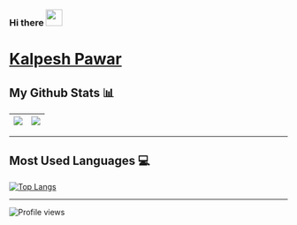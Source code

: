 ### Hi there <img src="https://raw.githubusercontent.com/MartinHeinz/MartinHeinz/master/wave.gif" width="30px">
# [Kalpesh Pawar](https://akash1362000.github.io/)

<!--
**kalpesh521/kalpesh521** is a ✨ _special_ ✨ repository because its `README.md` (this file) appears on your GitHub profile.

Here are some ideas to get you started:

- 🔭 I’m currently working on ...
- 🌱 I’m currently learning ...
- 👯 I’m looking to collaborate on ...
- 🤔 I’m looking for help with ...
- 💬 Ask me about ...
- 📫 How to reach me: ...
- 😄 Pronouns: ...
- ⚡ Fun fact: ...
-->

 
  
## My Github Stats 📊
|<img src="https://github-readme-stats.vercel.app/api?username=kalpesh521&&show_icons=true&count_private=true&include_all_commits=true"/>|<img src="https://github-readme-streak-stats.herokuapp.com/?user=kalpesh521"/>|
|---|---|
---

 ## Most Used Languages 💻

[![Top Langs](https://github-readme-stats.vercel.app/api/top-langs/?username=kalpesh521&layout=compact&theme=midnight-purple)](https://github.com/kalpesh521)
 
---  
![Profile views](https://gpvc.arturio.dev/kalpesh521)

 
